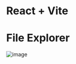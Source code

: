 # React + Vite

# File Explorer

![image](https://github.com/Prudhivi-Phani-Kumar/react-projects/assets/138499569/5065b38c-15a7-4e12-a9f2-b86d65098ea7)

